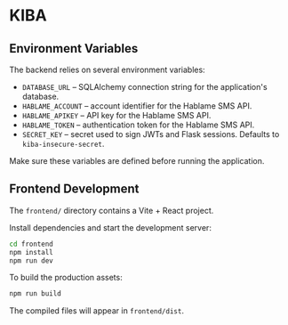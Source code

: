 # KIBA

## Environment Variables

The backend relies on several environment variables:

- `DATABASE_URL` &ndash; SQLAlchemy connection string for the application's database.
- `HABLAME_ACCOUNT` &ndash; account identifier for the Hablame SMS API.
- `HABLAME_APIKEY` &ndash; API key for the Hablame SMS API.
- `HABLAME_TOKEN` &ndash; authentication token for the Hablame SMS API.
- `SECRET_KEY` &ndash; secret used to sign JWTs and Flask sessions. Defaults to `kiba-insecure-secret`.

Make sure these variables are defined before running the application.

## Frontend Development

The `frontend/` directory contains a Vite + React project.

Install dependencies and start the development server:

```bash
cd frontend
npm install
npm run dev
```

To build the production assets:

```bash
npm run build
```

The compiled files will appear in `frontend/dist`.
